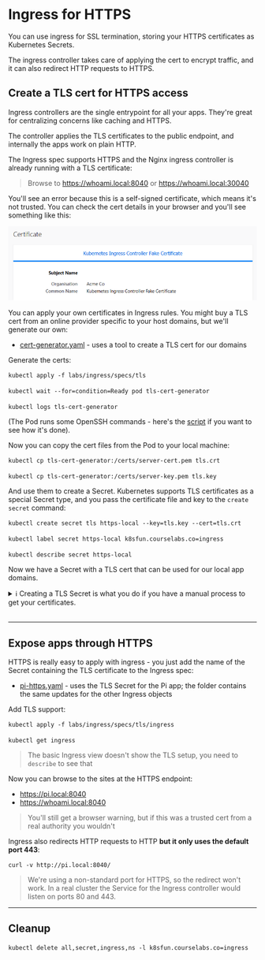 # Ingress for HTTPS

You can use ingress for SSL termination, storing your HTTPS certificates as Kubernetes Secrets.

The ingress controller takes care of applying the cert to encrypt traffic, and it can also redirect HTTP requests to HTTPS.

##  Create a TLS cert for HTTPS access

Ingress controllers are the single entrypoint for all your apps. They're great for centralizing concerns like caching and HTTPS. 

The controller applies the TLS certificates to the public endpoint, and internally the apps work on plain HTTP.

The Ingress spec supports HTTPS and the Nginx ingress controller is already running with a TLS certificate:

> Browse to https://whoami.local:8040 or https://whoami.local:30040

You'll see an error because this is a self-signed certificate, which means it's not trusted. You can check the cert details in your browser and you'll see something like this:

![](/img/ingress-controller-cert.png)

You can apply your own certificates in Ingress rules. You might buy a TLS cert from an online provider specific to your host domains, but we'll generate our own:

- [cert-generator.yaml](specs/tls/cert-generator.yaml) - uses a tool to create a TLS cert for our domains

Generate the certs:

```
kubectl apply -f labs/ingress/specs/tls

kubectl wait --for=condition=Ready pod tls-cert-generator

kubectl logs tls-cert-generator
```

(The Pod runs some OpenSSH commands - here's the
[script](https://github.com/sixeyed/kiamol/blob/master/ch15/docker-images/cert-generator/start.sh) if you want to see how it's done).

Now you can copy the cert files from the Pod to your local machine:

```
kubectl cp tls-cert-generator:/certs/server-cert.pem tls.crt

kubectl cp tls-cert-generator:/certs/server-key.pem tls.key
```

And use them to create a Secret. Kubernetes supports TLS certificates as a special Secret type, and you pass the certificate file and key to the `create secret` command:

```
kubectl create secret tls https-local --key=tls.key --cert=tls.crt

kubectl label secret https-local k8sfun.courselabs.co=ingress

kubectl describe secret https-local
```

Now we have a Secret with a TLS cert that can be used for our local app domains.

<details>
  <summary>ℹ Creating a TLS Secret is what you do if you have a manual process to get your certificates. </summary>

Ideally you should use an automated process instead so your certs never expire - [cert-manager](https://cert-manager.io) is how you do that in Kubernetes.

</details><br />

___

## Expose apps through HTTPS

HTTPS is really easy to apply with ingress - you just add the name of the Secret containing the TLS certificate to the Ingress spec:

- [pi-https.yaml](specs/tls/ingress/pi-https.yaml) - uses the TLS Secret for the Pi app; the folder contains the same updates for the other Ingress objects

Add TLS support:

```
kubectl apply -f labs/ingress/specs/tls/ingress

kubectl get ingress
```

> The basic Ingress view doesn't show the TLS setup, you need to `describe` to see that

Now you can browse to the sites at the HTTPS endpoint:

- https://pi.local:8040
- https://whoami.local:8040

> You'll still get a browser warning, but if this was a trusted cert from a real authority you wouldn't

Ingress also redirects HTTP requests to HTTP **but it only uses the default port 443**:

```
curl -v http://pi.local:8040/
```

> We're using a non-standard port for HTTPS, so the redirect won't work. In a real cluster the Service for the Ingress controller would listen on ports 80 and 443.

___

## Cleanup

```
kubectl delete all,secret,ingress,ns -l k8sfun.courselabs.co=ingress
```